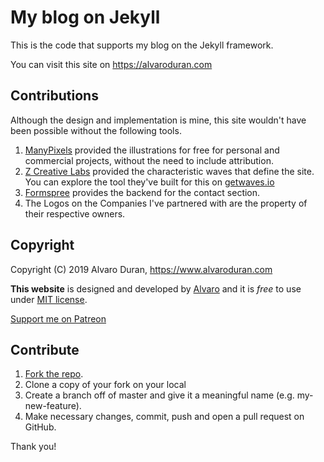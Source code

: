 # My blog on Jekyll

This is the code that supports my blog on the Jekyll framework.

You can visit this site on https://alvaroduran.com


## Contributions

Although the design and implementation is mine, this site wouldn't have been possible without the following tools.

1. [ManyPixels](https://www.manypixels.co/) provided the illustrations for free for personal and commercial projects, without the need to include attribution.
2. [Z Creative Labs](https://www.zcreativelabs.com/) provided the characteristic waves that define the site. You can explore the tool they've built for this on [getwaves.io](https://getwaves.io)
3. [Formspree](https://formspree.io/) provides the backend for the contact section.
4. The Logos on the Companies I've partnered with are the property of their respective owners.

## Copyright

Copyright (C) 2019 Alvaro Duran, https://www.alvaroduran.com

**This website** is designed and developed by [Alvaro](https://alvaroduran.com) and it is *free* to use under [MIT license](https://alvaroduran.mit-license.org/).

<a href="https://patreon.com/alvaroduran" target="_blank">Support me on Patreon</a>

## Contribute

1. [Fork the repo](https://github.com/ohduran/ohduran.github.io).
2. Clone a copy of your fork on your local
3. Create a branch off of master and give it a meaningful name (e.g. my-new-feature).
4. Make necessary changes, commit, push and open a pull request on GitHub.

Thank you!
